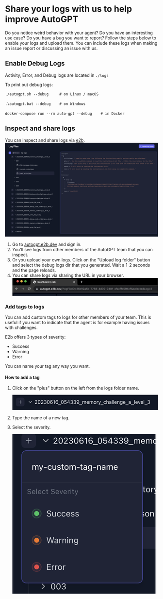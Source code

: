 # Share your logs with us to help improve AutoGPT

Do you notice weird behavior with your agent? Do you have an interesting use case? Do you have a bug you want to report?
Follow the steps below to enable your logs and upload them. You can include these logs when making an issue report or discussing an issue with us.

## Enable Debug Logs

Activity, Error, and Debug logs are located in `./logs`

To print out debug logs:

```shell
./autogpt.sh --debug     # on Linux / macOS

.\autogpt.bat --debug    # on Windows

docker-compose run --rm auto-gpt --debug    # in Docker
```

## Inspect and share logs

You can inspect and share logs via [e2b](https://e2b.dev).
![E2b logs dashboard](../imgs/e2b-dashboard.png)

1. Go to [autogpt.e2b.dev](https://autogpt.e2b.dev) and sign in.
2. You'll see logs from other members of the AutoGPT team that you can inspect.
3. Or you upload your own logs. Click on the "Upload log folder" button and select the debug logs dir that you generated. Wait a 1-2 seconds and the page reloads.
4. You can share logs via sharing the URL in your browser.
![E2b log URL](../imgs/e2b-log-url.png)

### Add tags to logs

You can add custom tags to logs for other members of your team. This is useful if you want to indicate that the agent is for example having issues with challenges.

E2b offers 3 types of severity:

- Success
- Warning
- Error

You can name your tag any way you want.

#### How to add a tag

1. Click on the "plus" button on the left from the logs folder name.

    ![E2b tag button](../imgs/e2b-tag-button.png)

1. Type the name of a new tag.

1. Select the severity.

    ![E2b new tag](../imgs/e2b-new-tag.png)
